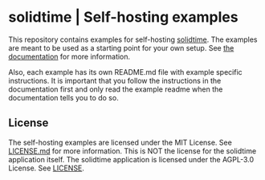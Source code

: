 # solidtime | Self-hosting examples

This repository contains examples for self-hosting [solidtime](https://www.solidtime.io/). The examples are meant to be used as a starting point for your own setup.
See [the documentation](https://docs.solidtime.io/self-hosting/intro) for more information.

Also, each example has its own README.md file with example specific instructions.
It is important that you follow the instructions in the documentation first and only read the example readme when the documentation tells you to do so.

## License

The self-hosting examples are licensed under the MIT License. See [LICENSE.md](LICENSE.md) for more information.
This is NOT the license for the solidtime application itself. The solidtime application is licensed under the AGPL-3.0 License. See [LICENSE](https://github.com/solidtime-io/solidtime/blob/main/LICENSE.md).
